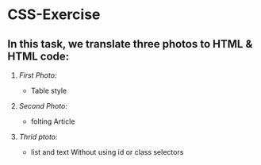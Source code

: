 # CSS-Exercise

## In this task, we translate three photos to HTML & HTML code:

1. *First Photo:*

   - Table style
     
1. *Second Photo:*

   - folting Article

1. *Thrid ptoto:*
   -  list and text  Without using id or class selectors
